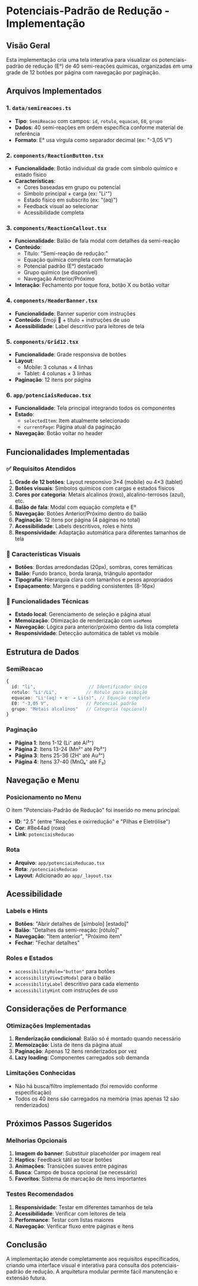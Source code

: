 # Potenciais-Padrão de Redução - Implementação

## Visão Geral

Esta implementação cria uma tela interativa para visualizar os potenciais-padrão de redução (E°) de 40 semi-reações químicas, organizadas em uma grade de 12 botões por página com navegação por paginação.

## Arquivos Implementados

### 1. `data/semireacoes.ts`
- **Tipo**: `SemiReacao` com campos: `id`, `rotulo`, `equacao`, `E0`, `grupo`
- **Dados**: 40 semi-reações em ordem específica conforme material de referência
- **Formato**: E° usa vírgula como separador decimal (ex: "-3,05 V")

### 2. `components/ReactionButton.tsx`
- **Funcionalidade**: Botão individual da grade com símbolo químico e estado físico
- **Características**:
  - Cores baseadas em grupo ou potencial
  - Símbolo principal + carga (ex: "Li⁺")
  - Estado físico em subscrito (ex: "(aq)")
  - Feedback visual ao selecionar
  - Acessibilidade completa

### 3. `components/ReactionCallout.tsx`
- **Funcionalidade**: Balão de fala modal com detalhes da semi-reação
- **Conteúdo**:
  - Título: "Semi-reação de redução:"
  - Equação química completa com formatação
  - Potencial padrão (E°) destacado
  - Grupo químico (se disponível)
  - Navegação Anterior/Próximo
- **Interação**: Fechamento por toque fora, botão X ou botão voltar

### 4. `components/HeaderBanner.tsx`
- **Funcionalidade**: Banner superior com instruções
- **Conteúdo**: Emoji 🧪 + título + instruções de uso
- **Acessibilidade**: Label descritivo para leitores de tela

### 5. `components/Grid12.tsx`
- **Funcionalidade**: Grade responsiva de botões
- **Layout**: 
  - Mobile: 3 colunas × 4 linhas
  - Tablet: 4 colunas × 3 linhas
- **Paginação**: 12 itens por página

### 6. `app/potenciaisReducao.tsx`
- **Funcionalidade**: Tela principal integrando todos os componentes
- **Estado**: 
  - `selectedItem`: Item atualmente selecionado
  - `currentPage`: Página atual da paginação
- **Navegação**: Botão voltar no header

## Funcionalidades Implementadas

### ✅ Requisitos Atendidos
1. **Grade de 12 botões**: Layout responsivo 3×4 (mobile) ou 4×3 (tablet)
2. **Botões visuais**: Símbolos químicos com cargas e estados físicos
3. **Cores por categoria**: Metais alcalinos (roxo), alcalino-terrosos (azul), etc.
4. **Balão de fala**: Modal com equação completa e E°
5. **Navegação**: Botões Anterior/Próximo dentro do balão
6. **Paginação**: 12 itens por página (4 páginas no total)
7. **Acessibilidade**: Labels descritivos, roles e hints
8. **Responsividade**: Adaptação automática para diferentes tamanhos de tela

### 🎨 Características Visuais
- **Botões**: Bordas arredondadas (20px), sombras, cores temáticas
- **Balão**: Fundo branco, borda laranja, triângulo apontador
- **Tipografia**: Hierarquia clara com tamanhos e pesos apropriados
- **Espaçamento**: Margens e padding consistentes (8-16px)

### 🔧 Funcionalidades Técnicas
- **Estado local**: Gerenciamento de seleção e página atual
- **Memoização**: Otimização de renderização com `useMemo`
- **Navegação**: Lógica para anterior/próximo dentro da lista completa
- **Responsividade**: Detecção automática de tablet vs mobile

## Estrutura de Dados

### SemiReacao
```typescript
{
  id: "li",                    // Identificador único
  rotulo: "Li⁺/Li",           // Rótulo para exibição
  equacao: "Li⁺(aq) + e⁻ → Li(s)", // Equação completa
  E0: "-3,05 V",              // Potencial padrão
  grupo: "Metais alcalinos"   // Categoria (opcional)
}
```

### Paginação
- **Página 1**: Itens 1-12 (Li⁺ até Al³⁺)
- **Página 2**: Itens 13-24 (Mn²⁺ até Pb²⁺)
- **Página 3**: Itens 25-36 (2H⁺ até Au³⁺)
- **Página 4**: Itens 37-40 (MnO₄⁻ até F₂)

## Navegação e Menu

### Posicionamento no Menu
O item "Potenciais-Padrão de Redução" foi inserido no menu principal:
- **ID**: "2.5" (entre "Reações e oxirredução" e "Pilhas e Eletrólise")
- **Cor**: #8e44ad (roxo)
- **Link**: `potenciaisReducao`

### Rota
- **Arquivo**: `app/potenciaisReducao.tsx`
- **Rota**: `/potenciaisReducao`
- **Layout**: Adicionado ao `app/_layout.tsx`

## Acessibilidade

### Labels e Hints
- **Botões**: "Abrir detalhes de [símbolo] [estado]"
- **Balão**: "Detalhes da semi-reação: [rótulo]"
- **Navegação**: "Item anterior", "Próximo item"
- **Fechar**: "Fechar detalhes"

### Roles e Estados
- `accessibilityRole="button"` para botões
- `accessibilityViewIsModal` para o balão
- `accessibilityLabel` descritivo para cada elemento
- `accessibilityHint` com instruções de uso

## Considerações de Performance

### Otimizações Implementadas
1. **Renderização condicional**: Balão só é montado quando necessário
2. **Memoização**: Lista de itens da página atual
3. **Paginação**: Apenas 12 itens renderizados por vez
4. **Lazy loading**: Componentes carregados sob demanda

### Limitações Conhecidas
- Não há busca/filtro implementado (foi removido conforme especificação)
- Todos os 40 itens são carregados na memória (mas apenas 12 são renderizados)

## Próximos Passos Sugeridos

### Melhorias Opcionais
1. **Imagem do banner**: Substituir placeholder por imagem real
2. **Haptics**: Feedback tátil ao tocar botões
3. **Animações**: Transições suaves entre páginas
4. **Busca**: Campo de busca opcional (se necessário)
5. **Favoritos**: Sistema de marcação de itens importantes

### Testes Recomendados
1. **Responsividade**: Testar em diferentes tamanhos de tela
2. **Acessibilidade**: Verificar com leitores de tela
3. **Performance**: Testar com listas maiores
4. **Navegação**: Verificar fluxo entre páginas e itens

## Conclusão

A implementação atende completamente aos requisitos especificados, criando uma interface visual e interativa para consulta dos potenciais-padrão de redução. A arquitetura modular permite fácil manutenção e extensão futura.


